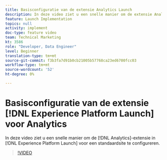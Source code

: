 ```yaml
---
title: Basisconfiguratie van de extensie Analytics Launch
description: In deze video ziet u een snelle manier om de extensie Analytics in Launch te configureren voor een basissite.
feature: Launch Implementation
topics: null
activity: implement
doc-type: feature video
team: Technical Marketing
kt: 3586
role: "Developer, Data Engineer"
level: Beginner
translation-type: tm+mt
source-git-commit: f3b3fa7d91b0cb21005b57768ca23ed6700fcc03
workflow-type: tm+mt
source-wordcount: '52'
ht-degree: 0%

---
```



# Basisconfiguratie van de extensie [!DNL Experience Platform Launch] voor Analytics

In deze video ziet u een snelle manier om de [!DNL Analytics]-extensie in [!DNL Experience Platform Launch] voor een standaardsite te configureren.

>[!VIDEO](https://video.tv.adobe.com/v/28751/?quality=12)
